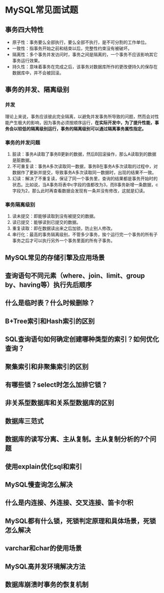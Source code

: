 #  MySQL常见面试题

##  事务四大特性

- 原子性：事务要么全部执行，要么全部不执行，是不可分割的工作单位。
- 一致性：指事务开始之前和结束以后，完整性约束没有被破坏。
- 隔离性：多个事务并发访问时，事务之间是隔离的，一个事务不应该影响其它事务运行效果。
- 持久性：意味着事务在完成之后，该事务对数据库所作的更改便持久的保存在数据库中，并不会被回滚。

##  事务的并发、隔离级别

###  并发

理论上来说，事务应该彼此完全隔离，以避免并发事务所导致的问题，然而会对性能产生极大的影响，因为事务必须按顺序运行，**在实际开发中，为了提升性能，事务会以较低的隔离级别运行，事务的隔离级别可以通过隔离事务属性指定。**

###  事务的并发问题

1. 脏读：事务A读取了事务B更新的数据，然后B回滚操作，那么A读取到的数据是脏数据。
2. 不可重复读：事务A多次读取同一数据，事务B在事务A多次读取的过程中，对数据作了更新并提交，导致事务A多次读取同一数据时，出现的结果不一致。
3. 幻读：解决了不重复读，保证了同一个事务里，查询的结果都是事务开始时的状态。比如说，当A事务将表中c字段的值都改为3，而B事务新增一条数据，c字段为2，那么此时再查看数据会发现有一条并没有修改，这就是幻读。

### 事务隔离级别

1. 读未提交：即能够读取到没有被提交的数据。
2. 读已提交：能够读到已提交的数据。
3. 重复读取：即在数据读出来之后加锁，防止别人修改。
4. 串行化：最高的事务隔离级别，不管多少事务，挨个运行完一个事务的所有子事务之后才可以执行另外一个事务里面的所有子事务。

##  MySQL常见的存储引擎及应用场景

##  查询语句不同元素（where、join、limit、group by、having等）执行先后顺序

##  什么是临时表？什么时候删除？

##  B+Tree索引和Hash索引的区别

##  SQL查询语句如何确定创建哪种类型的索引？如何优化查询？

##  聚集索引和非聚集索引的区别

##  有哪些锁？select时怎么加排它锁？

##  非关系型数据库和关系型数据库的区别

##  数据库三范式

##  数据库的读写分离、主从复制。主从复制分析的7个问题

##  使用explain优化sql和索引

##  MySQL慢查询怎么解决

##  什么是内连接、外连接、交叉连接、笛卡尔积

##  MySQL都有什么锁，死锁判定原理和具体场景，死锁怎么解决

##  varchar和char的使用场景

##  MySQL高并发环境解决方法

##  数据库崩溃时事务的恢复机制